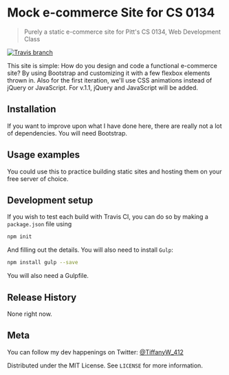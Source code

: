 # Mock e-commerce Site for CS 0134
> Purely a static e-commerce site for Pitt's CS 0134, Web Development Class

[![Travis branch](https://img.shields.io/travis/twhite96/ecommerce-site/master.svg?maxAge=2592000)](https://travis-ci.org/twhite96/ecommerce-site)

This site is simple: How do you design and code a functional e-commerce site? By using Bootstrap and customizing it with a few flexbox elements thrown in. Also for the first iteration, we'll use CSS animations instead of jQuery or JavaScript. For v.1.1, jQuery and JavaScript will be added.

## Installation
If you want to improve upon what I have done here, there are really not a lot of dependencies. You will need Bootstrap.

## Usage examples

You could use this to practice building static sites and hosting them on your free server of choice.

## Development setup

If you wish to test each build with Travis CI, you can do so by making a ```package.json``` file using

```sh
npm init
```

And filling out the details. You will also need to install `Gulp`:

```sh
npm install gulp --save
```
You will also need a Gulpfile.

## Release History

None right now.

## Meta

You can follow my dev happenings on Twitter: [@TiffanyW_412](https://twitter.com/TiffanyW_412/)

Distributed under the MIT License. See ```LICENSE``` for more information.
